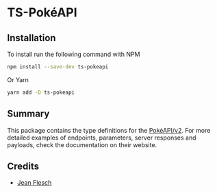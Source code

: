 # TS-PokéAPI

## Installation

To install run the following command with NPM

```bash
npm install --save-dev ts-pokeapi
```

Or Yarn
```bash
yarn add -D ts-pokeapi
```

## Summary

This package contains the type definitions for the [PokéAPI/v2](https://pokeapi.co/docs/v2). For more detailed examples of endpoints, parameters, server responses and payloads, check the documentation on their website.

## Credits

- [Jean Flesch](https://github.com/jaflesch)
